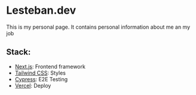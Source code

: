 # Lesteban.dev

This is my personal page. It contains personal information about me an my job

## Stack:

- [Next.js](https://nextjs.org/): Frontend framework
- [Tailwind CSS](https://tailwindcss.com/): Styles
- [Cypress](https://www.cypress.io/): E2E Testing
- [Vercel](https://vercel.com/): Deploy
